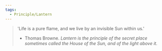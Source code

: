 ```yaml
---
tags:
  - Principle/Lantern
---
```


> 'Life is a pure flame, and we live by an invisible Sun within us.' 
> - Thomas Browne. 
> *Lantern is the principle of the secret place sometimes called the House of the Sun, and of the light above it.*
